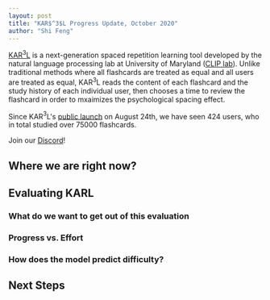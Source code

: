 ```yaml
---
layout: post
title: "KAR$^3$L Progress Update, October 2020"
author: "Shi Feng"
---
```


[KAR$^3$L](http://karl.qanta.org/) is a next-generation spaced repetition learning tool developed by the natural language processing lab at University of Maryland ([CLIP lab](https://wiki.umiacs.umd.edu/clip/index.php/Main_Page)). Unlike traditional methods where all flashcards are treated as equal and all users are treated as equal, KAR$^3$L reads the content of each flashcard and the study history of each individual user, then chooses a time to review the flashcard in order to mxaimizes the psychological spacing effect.

Since KAR$^3$L's [public launch](https://hsquizbowl.org/forums/viewtopic.php?f=123&p=379140&sid=8ae602e914bc1e56736a07030176c718) on August 24th, we have seen 424 users, who in total studied over 75000 flashcards.

Join our [Discord](https://discord.com/invite/PTfEmHd)!

## Where we are right now?

## Evaluating KARL

### What do we want to get out of this evaluation

### Progress vs. Effort

### How does the model predict difficulty?

## Next Steps

##

<!DOCTYPE html>
<head>
  <meta charset="utf-8">
  <script src="https://cdn.jsdelivr.net/npm/vega@5"></script>
	<script src="https://cdn.jsdelivr.net/npm/vega-lite@4"></script>
	<script src="https://cdn.jsdelivr.net/npm/vega-embed@6"></script>
</head>

<body>
  <div id="vis"></div>

  <script>
    const spec = "https://raw.githubusercontent.com/vega/vega/master/docs/examples/bar-chart.vg.json";
  	vegaEmbed("#vis", spec)
    	// result.view provides access to the Vega View API
      .then(result => console.log(result))
      .catch(console.warn);
  </script>
</body>
